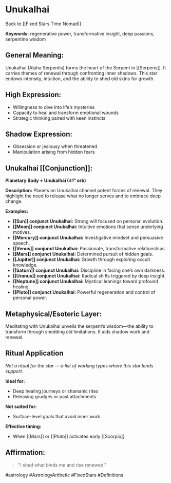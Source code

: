 # Unukalhai

Back to [[Fixed Stars Time Nomad]]

**Keywords:** regenerative power, transformative insight, deep passions, serpentine wisdom

## General Meaning:
Unukalhai (Alpha Serpentis) forms the heart of the Serpent in [[Serpens]]. It carries themes of renewal through confronting inner shadows. This star endows intensity, intuition, and the ability to shed old skins for growth.

## High Expression:
- Willingness to dive into life’s mysteries
- Capacity to heal and transform emotional wounds
- Strategic thinking paired with keen instincts

## Shadow Expression:
- Obsession or jealousy when threatened
- Manipulation arising from hidden fears

## Unukalhai [[Conjunction]]:

**Planetary Body + Unukalhai (≤1° orb)**

**Description:**
Planets on Unukalhai channel potent forces of renewal. They highlight the need to release what no longer serves and to embrace deep change.

**Examples:**
- **[[Sun]] conjunct Unukalhai:** Strong will focused on personal evolution.
- **[[Moon]] conjunct Unukalhai:** Intuitive emotions that sense underlying motives.
- **[[Mercury]] conjunct Unukalhai:** Investigative mindset and persuasive speech.
- **[[Venus]] conjunct Unukalhai:** Passionate, transformative relationships.
- **[[Mars]] conjunct Unukalhai:** Determined pursuit of hidden goals.
- **[[Jupiter]] conjunct Unukalhai:** Growth through exploring occult knowledge.
- **[[Saturn]] conjunct Unukalhai:** Discipline in facing one’s own darkness.
- **[[Uranus]] conjunct Unukalhai:** Radical shifts triggered by deep insight.
- **[[Neptune]] conjunct Unukalhai:** Mystical leanings toward profound healing.
- **[[Pluto]] conjunct Unukalhai:** Powerful regeneration and control of personal power.

## Metaphysical/Esoteric Layer:
Meditating with Unukalhai unveils the serpent’s wisdom—the ability to transform through shedding old limitations. It aids shadow work and renewal.

## Ritual Application
*Not a ritual for the star — a list of working types where this star lends support.*

**Ideal for:**
- Deep healing journeys or shamanic rites
- Releasing grudges or past attachments

**Not suited for:**
- Surface-level goals that avoid inner work

**Effective timing:**
- When [[Mars]] or [[Pluto]] activates early [[Scorpio]]

## Affirmation:

> "I shed what binds me and rise renewed."

#astrology #AstrologyArithetic #FixedStars #Definitions

